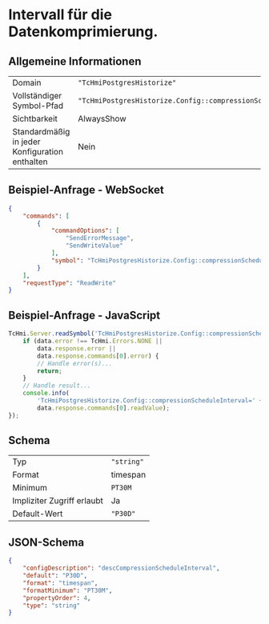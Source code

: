 # Intervall für die Datenkomprimierung.

## Allgemeine Informationen

|  |  |
| - | - |
| Domain | `"TcHmiPostgresHistorize"` |
| Vollständiger Symbol-Pfad | `"TcHmiPostgresHistorize.Config::compressionScheduleInterval"` |
| Sichtbarkeit | AlwaysShow |
| Standardmäßig in jeder Konfiguration enthalten | Nein |

## Beispiel-Anfrage - WebSocket

```json
{
    "commands": [
        {
            "commandOptions": [
                "SendErrorMessage",
                "SendWriteValue"
            ],
            "symbol": "TcHmiPostgresHistorize.Config::compressionScheduleInterval"
        }
    ],
    "requestType": "ReadWrite"
}
```

## Beispiel-Anfrage - JavaScript

```javascript
TcHmi.Server.readSymbol('TcHmiPostgresHistorize.Config::compressionScheduleInterval', data => {
    if (data.error !== TcHmi.Errors.NONE ||
        data.response.error ||
        data.response.commands[0].error) {
        // Handle error(s)...
        return;
    }
    // Handle result...
    console.info(
        'TcHmiPostgresHistorize.Config::compressionScheduleInterval=' +
        data.response.commands[0].readValue);
});
```

## Schema

|  |  |
| - | - |
| Typ | `"string"` |
| Format | timespan |
| Minimum | `PT30M` |
| Impliziter Zugriff erlaubt | Ja |
| Default-Wert | `"P30D"` |

## JSON-Schema

```json
{
    "configDescription": "descCompressionScheduleInterval",
    "default": "P30D",
    "format": "timespan",
    "formatMinimum": "PT30M",
    "propertyOrder": 4,
    "type": "string"
}
```
